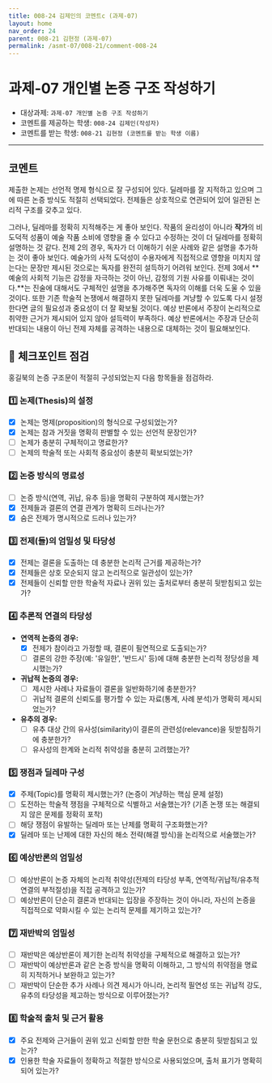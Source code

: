 ```yaml
---
title: 008-24 김제인의 코멘트c (과제-07) 
layout: home
nav_order: 24
parent: 008-21 김현정 (과제-07)
permalink: /asmt-07/008-21/comment-008-24
---
```


# 과제-07 개인별 논증 구조 작성하기

- 대상과제: `과제-07 개인별 논증 구조 작성하기`
- 코멘트를 제공하는 학생: `008-24 김제인(작성자)` 
- 코멘트를 받는 학생: `008-21 김현정 (코멘트를 받는 학생 이름)`

---

## 코멘트

제출한 논제는 선언적 명제 형식으로 잘 구성되어 있다. 딜레마를 잘 지적하고 있으며 그에 따른 논증 방식도 적절히 선택되었다. 전제들은 상호적으로 연관되어 있어 일관된 논리적 구조를 갖추고 있다.

그러나, 딜레마를 정확히 지적해주는 게 좋아 보인다. 작품의 윤리성이 아니라 **작가**의 비도덕적 성품이 예술 작품 소비에 영향을 줄 수 있다고 수정하는 것이 더 딜레마를 정확히 설명하는 것 같다. 전제 2의 경우, 독자가 더 이해하기 쉬운 사례와 같은 설명을 추가하는 것이 좋아 보인다. 예술가의 사적 도덕성이 수용자에게 직접적으로 영향을 미치지 않는다는 문장만 제시된 것으로는 독자를 완전히 설득하기 어려워 보인다. 전제 3에서 **예술의 사회적 기능은 감정을 자극하는 것이 아닌, 감정의 기원 사유를 이뤄내는 것이다.**는 진술에 대해서도 구체적인 설명을 추가해주면 독자의 이해를 더욱 도울 수 있을 것이다. 또한 기존 학술적 논쟁에서 해결하지 못한 딜레마를 겨냥할 수 있도록 다시 설정한다면 글의 필요성과 중요성이 더 잘 확보될 것이다. 예상 반론에서 주장이 논리적으로 취약한 근거가 제시되어 있지 않아 설득력이 부족하다. 예상 반론에서는 주장과 단순히 반대되는 내용이 아닌 전제 자체를 공격하는 내용으로 대체하는 것이 필요해보인다.

## 📌 체크포인트 점검

홍길북의 논증 구조문이 적절히 구성되었는지 다음 항목들을 점검하라.

### 1️⃣ **논제(Thesis)의 설정**
- [x] 논제는 명제(proposition)의 형식으로 구성되었는가?
- [x] 논제는 참과 거짓을 명확히 판별할 수 있는 선언적 문장인가?
- [ ] 논제가 충분히 구체적이고 명료한가?
- [ ] 논제의 학술적 또는 사회적 중요성이 충분히 확보되었는가?

### 2️⃣ **논증 방식의 명료성**
- [ ] 논증 방식(연역, 귀납, 유추 등)을 명확히 구분하여 제시했는가?
- [x] 전제들과 결론의 연결 관계가 명확히 드러나는가?
- [x] 숨은 전제가 명시적으로 드러나 있는가?

### 3️⃣ **전제(들)의 엄밀성 및 타당성**
- [x] 전제는 결론을 도출하는 데 충분한 논리적 근거를 제공하는가?
- [x] 전제들은 상호 모순되지 않고 논리적으로 일관성이 있는가?
- [x] 전제들이 신뢰할 만한 학술적 자료나 권위 있는 출처로부터 충분히 뒷받침되고 있는가?

### 4️⃣ **추론적 연결의 타당성**
- **연역적 논증의 경우:**
  - [x] 전제가 참이라고 가정할 때, 결론이 필연적으로 도출되는가?
  - [ ] 결론의 강한 주장(예: '유일한', '반드시' 등)에 대해 충분한 논리적 정당성을 제시했는가?

- **귀납적 논증의 경우:**
  - [ ] 제시한 사례나 자료들이 결론을 일반화하기에 충분한가?
  - [ ] 귀납적 결론의 신뢰도를 평가할 수 있는 자료(통계, 사례 분석)가 명확히 제시되었는가?

- **유추의 경우:**
  - [ ] 유추 대상 간의 유사성(similarity)이 결론의 관련성(relevance)을 뒷받침하기에 충분한가?
  - [ ] 유사성의 한계와 논리적 취약성을 충분히 고려했는가?

### 5️⃣ **쟁점과 딜레마 구성**
- [x] 주제(Topic)를 명확히 제시했는가? (논증이 겨냥하는 핵심 문제 설정)
- [ ] 도전하는 학술적 쟁점을 구체적으로 식별하고 서술했는가? (기존 논쟁 또는 해결되지 않은 문제를 정확히 포착)
- [ ] 해당 쟁점이 유발하는 딜레마 또는 난제를 명확히 구조화했는가?
- [x] 딜레마 또는 난제에 대한 자신의 해소 전략(해결 방식)을 논리적으로 서술했는가?

### 6️⃣ **예상반론의 엄밀성**
- [ ] 예상반론이 논증 자체의 논리적 취약성(전제의 타당성 부족, 연역적/귀납적/유추적 연결의 부적절성)을 직접 공격하고 있는가?
- [ ] 예상반론이 단순히 결론과 반대되는 입장을 주장하는 것이 아니라, 자신의 논증을 직접적으로 약화시킬 수 있는 논리적 문제를 제기하고 있는가?

### 7️⃣ **재반박의 엄밀성**
- [ ] 재반박은 예상반론이 제기한 논리적 취약성을 구체적으로 해결하고 있는가?
- [ ] 재반박이 예상반론과 같은 논증 방식을 명확히 이해하고, 그 방식의 취약점을 명료히 지적하거나 보완하고 있는가?
- [ ] 재반박이 단순한 추가 사례나 의견 제시가 아니라, 논리적 필연성 또는 귀납적 강도, 유추의 타당성을 제고하는 방식으로 이루어졌는가?

### 8️⃣ **학술적 출처 및 근거 활용**
- [x] 주요 전제와 근거들이 권위 있고 신뢰할 만한 학술 문헌으로 충분히 뒷받침되고 있는가?
- [x] 인용한 학술 자료들이 정확하고 적절한 방식으로 사용되었으며, 출처 표기가 명확히 되어 있는가?
